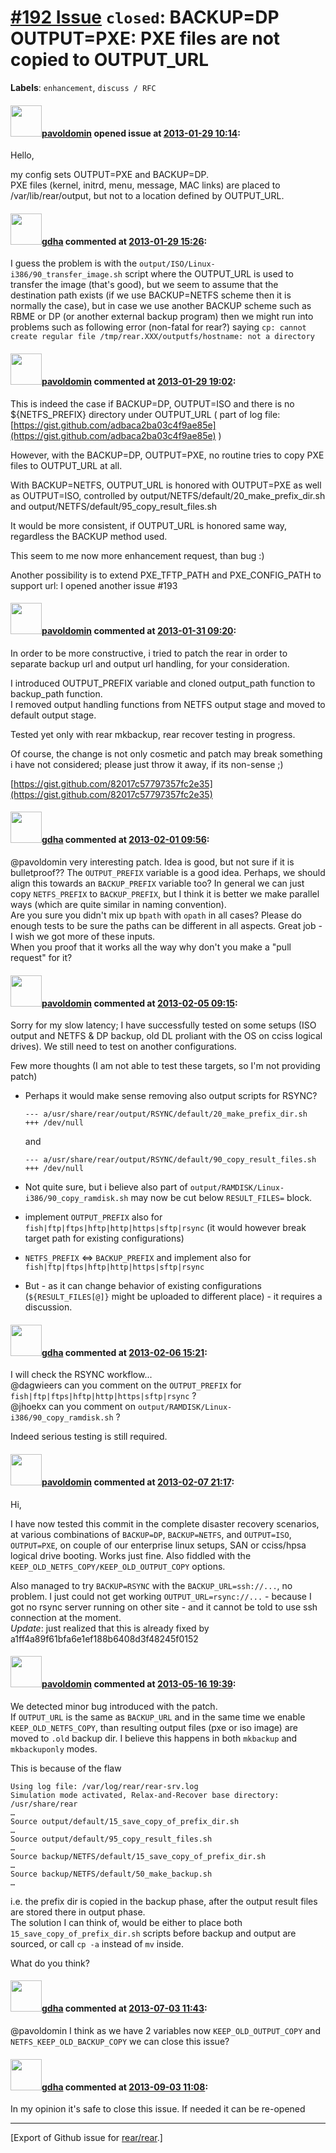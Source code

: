 [\#192 Issue](https://github.com/rear/rear/issues/192) `closed`: BACKUP=DP OUTPUT=PXE: PXE files are not copied to OUTPUT\_URL
==============================================================================================================================

**Labels**: `enhancement`, `discuss / RFC`

#### <img src="https://avatars.githubusercontent.com/u/1576908?v=4" width="50">[pavoldomin](https://github.com/pavoldomin) opened issue at [2013-01-29 10:14](https://github.com/rear/rear/issues/192):

Hello,

my config sets OUTPUT=PXE and BACKUP=DP.  
PXE files (kernel, initrd, menu, message, MAC links) are placed to
/var/lib/rear/output, but not to a location defined by OUTPUT\_URL.

#### <img src="https://avatars.githubusercontent.com/u/888633?u=cdaeb31efcc0048d3619651aa18dd4b76e636b21&v=4" width="50">[gdha](https://github.com/gdha) commented at [2013-01-29 15:26](https://github.com/rear/rear/issues/192#issuecomment-12839746):

I guess the problem is with the
`output/ISO/Linux-i386/90_transfer_image.sh` script where the
OUTPUT\_URL is used to transfer the image (that's good), but we seem to
assume that the destination path exists (if we use BACKUP=NETFS scheme
then it is normally the case), but in case we use another BACKUP scheme
such as RBME or DP (or another external backup program) then we might
run into problems such as following error (non-fatal for rear?) saying
`cp: cannot create regular file /tmp/rear.XXX/outputfs/hostname: not a directory`

#### <img src="https://avatars.githubusercontent.com/u/1576908?v=4" width="50">[pavoldomin](https://github.com/pavoldomin) commented at [2013-01-29 19:02](https://github.com/rear/rear/issues/192#issuecomment-12851419):

This is indeed the case if BACKUP=DP, OUTPUT=ISO and there is no
${NETFS\_PREFIX} directory under OUTPUT\_URL ( part of log file:
[https://gist.github.com/adbaca2ba03c4f9ae85e](https://gist.github.com/adbaca2ba03c4f9ae85e)
)

However, with the BACKUP=DP, OUTPUT=PXE, no routine tries to copy PXE
files to OUTPUT\_URL at all.

With BACKUP=NETFS, OUTPUT\_URL is honored with OUTPUT=PXE as well as
OUTPUT=ISO, controlled by output/NETFS/default/20\_make\_prefix\_dir.sh
and output/NETFS/default/95\_copy\_result\_files.sh

It would be more consistent, if OUTPUT\_URL is honored same way,
regardless the BACKUP method used.

This seem to me now more enhancement request, than bug :)

Another possibility is to extend PXE\_TFTP\_PATH and PXE\_CONFIG\_PATH
to support url: I opened another issue \#193

#### <img src="https://avatars.githubusercontent.com/u/1576908?v=4" width="50">[pavoldomin](https://github.com/pavoldomin) commented at [2013-01-31 09:20](https://github.com/rear/rear/issues/192#issuecomment-12933925):

In order to be more constructive, i tried to patch the rear in order to
separate backup url and output url handling, for your consideration.

I introduced OUTPUT\_PREFIX variable and cloned output\_path function to
backup\_path function.  
I removed output handling functions from NETFS output stage and moved to
default output stage.

Tested yet only with rear mkbackup, rear recover testing in progress.

Of course, the change is not only cosmetic and patch may break something
i have not considered; please just throw it away, if its non-sense ;)

[https://gist.github.com/82017c57797357fc2e35](https://gist.github.com/82017c57797357fc2e35)

#### <img src="https://avatars.githubusercontent.com/u/888633?u=cdaeb31efcc0048d3619651aa18dd4b76e636b21&v=4" width="50">[gdha](https://github.com/gdha) commented at [2013-02-01 09:56](https://github.com/rear/rear/issues/192#issuecomment-12987578):

@pavoldomin very interesting patch. Idea is good, but not sure if it is
bulletproof?? The `OUTPUT_PREFIX` variable is a good idea. Perhaps, we
should align this towards an `BACKUP_PREFIX` variable too? In general we
can just copy `NETFS_PREFIX` to `BACKUP_PREFIX`, but I think it is
better we make parallel ways (which are quite similar in naming
convention).  
Are you sure you didn't mix up `bpath` with `opath` in all cases? Please
do enough tests to be sure the paths can be different in all aspects.
Great job - I wish we got more of these inputs.  
When you proof that it works all the way why don't you make a "pull
request" for it?

#### <img src="https://avatars.githubusercontent.com/u/1576908?v=4" width="50">[pavoldomin](https://github.com/pavoldomin) commented at [2013-02-05 09:15](https://github.com/rear/rear/issues/192#issuecomment-13120792):

Sorry for my slow latency; I have successfully tested on some setups
(ISO output and NETFS & DP backup, old DL proliant with the OS on cciss
logical drives). We still need to test on another configurations.

Few more thoughts (I am not able to test these targets, so I'm not
providing patch)

-   Perhaps it would make sense removing also output scripts for RSYNC?

        --- a/usr/share/rear/output/RSYNC/default/20_make_prefix_dir.sh
        +++ /dev/null

    and

        --- a/usr/share/rear/output/RSYNC/default/90_copy_result_files.sh
        +++ /dev/null

-   Not quite sure, but i believe also part of
    `output/RAMDISK/Linux-i386/90_copy_ramdisk.sh` may now be cut below
    `RESULT_FILES=` block.

-   implement `OUTPUT_PREFIX` also for
    `fish|ftp|ftps|hftp|http|https|sftp|rsync` (it would however break
    target path for existing configurations)

-   `NETFS_PREFIX` &lt;=&gt; `BACKUP_PREFIX` and implement also for
    `fish|ftp|ftps|hftp|http|https|sftp|rsync`

-   But - as it can change behavior of existing configurations
    (`${RESULT_FILES[@]}` might be uploaded to different place) - it
    requires a discussion.

#### <img src="https://avatars.githubusercontent.com/u/888633?u=cdaeb31efcc0048d3619651aa18dd4b76e636b21&v=4" width="50">[gdha](https://github.com/gdha) commented at [2013-02-06 15:21](https://github.com/rear/rear/issues/192#issuecomment-13186763):

I will check the RSYNC workflow...  
@dagwieers can you comment on the `OUTPUT_PREFIX` for
`fish|ftp|ftps|hftp|http|https|sftp|rsync` ?  
@jhoekx can you comment on
`output/RAMDISK/Linux-i386/90_copy_ramdisk.sh` ?

Indeed serious testing is still required.

#### <img src="https://avatars.githubusercontent.com/u/1576908?v=4" width="50">[pavoldomin](https://github.com/pavoldomin) commented at [2013-02-07 21:17](https://github.com/rear/rear/issues/192#issuecomment-13260207):

Hi,

I have now tested this commit in the complete disaster recovery
scenarios, at various combinations of `BACKUP=DP`, `BACKUP=NETFS`, and
`OUTPUT=ISO`, `OUTPUT=PXE`, on couple of our enterprise linux setups,
SAN or cciss/hpsa logical drive booting. Works just fine. Also fiddled
with the `KEEP_OLD_NETFS_COPY/KEEP_OLD_OUTPUT_COPY` options.

Also managed to try `BACKUP=RSYNC` with the `BACKUP_URL=ssh://...`, no
problem. I just could not get working `OUTPUT_URL=rsync://...` - because
I got no rsync server running on other site - and it cannot be told to
use ssh connection at the moment.  
*Update*: just realized that this is already fixed by
a1ff4a89f61bfa6e1ef188b6408d3f48245f0152

#### <img src="https://avatars.githubusercontent.com/u/1576908?v=4" width="50">[pavoldomin](https://github.com/pavoldomin) commented at [2013-05-16 19:39](https://github.com/rear/rear/issues/192#issuecomment-18024136):

We detected minor bug introduced with the patch.  
If `OUTPUT_URL` is the same as `BACKUP_URL` and in the same time we
enable `KEEP_OLD_NETFS_COPY`, than resulting output files (pxe or iso
image) are moved to `.old` backup dir. I believe this happens in both
`mkbackup` and `mkbackuponly` modes.

This is because of the flaw

    Using log file: /var/log/rear/rear-srv.log
    Simulation mode activated, Relax-and-Recover base directory: /usr/share/rear
    …
    Source output/default/15_save_copy_of_prefix_dir.sh
    …
    Source output/default/95_copy_result_files.sh
    …
    Source backup/NETFS/default/15_save_copy_of_prefix_dir.sh
    …
    Source backup/NETFS/default/50_make_backup.sh
    …

i.e. the prefix dir is copied in the backup phase, after the output
result files are stored there in output phase.  
The solution I can think of, would be either to place both
`15_save_copy_of_prefix_dir.sh` scripts before backup and output are
sourced, or call `cp -a` instead of `mv` inside.

What do you think?

#### <img src="https://avatars.githubusercontent.com/u/888633?u=cdaeb31efcc0048d3619651aa18dd4b76e636b21&v=4" width="50">[gdha](https://github.com/gdha) commented at [2013-07-03 11:43](https://github.com/rear/rear/issues/192#issuecomment-20410089):

@pavoldomin I think as we have 2 variables now `KEEP_OLD_OUTPUT_COPY`
and `NETFS_KEEP_OLD_BACKUP_COPY` we can close this issue?

#### <img src="https://avatars.githubusercontent.com/u/888633?u=cdaeb31efcc0048d3619651aa18dd4b76e636b21&v=4" width="50">[gdha](https://github.com/gdha) commented at [2013-09-03 11:08](https://github.com/rear/rear/issues/192#issuecomment-23704405):

In my opinion it's safe to close this issue. If needed it can be
re-opened

------------------------------------------------------------------------

\[Export of Github issue for
[rear/rear](https://github.com/rear/rear).\]
